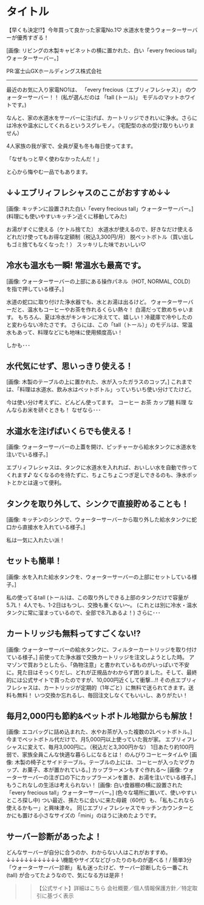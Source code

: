 # タイトル
【早くも決定!?】今年買って良かった家電No.1♡ 水道水を使うウォーターサーバーが優秀すぎる！

[画像: リビングの木製キャビネットの横に置かれた、白い「every frecious tall」ウォーターサーバー。]

PR:富士山GXホールディングス株式会社

---

最近のお気に入り家電NO1は、
「every frecious（エブリィフレシャス）」
のウォーターサーバー！！
(私が選んだのは 「tall (トール)」 モデルのマットホワイトです。)

なんと、家の水道水をサーバーに注げば、カートリッジできれいに浄水。さらには冷水や温水にしてくれるというスグレモノ。（宅配型の水の受け取りもいりません）

4人家族の我が家で、全員が夏も冬も毎日使ってます。

「なぜもっと早く使わなかったんだ！」

と心から悔やむ一品でもあります。

## ↓↓エブリィフレシャスのここがおすすめ↓↓

[画像: キッチンに設置された白い「every frecious tall」ウォーターサーバー。]
(料理にも使いやすいキッチン近くに移動してみた)

お湯がすぐに使える（ケトル捨てた）
水道水が使えるので、好きなだけ使える
どれだけ使ってもお得な定額制（税込3,300円/月）
脱ペットボトル（買い出しもゴミ捨てもなくなった！）
スッキリした味でおいしい♡

## 冷水も温水も一瞬! 常温水も最高です。
[画像: ウォーターサーバーの上部にある操作パネル（HOT, NORMAL, COLD）を指で押している様子。]

水道の蛇口に取り付けた浄水器でも、水とお湯は出るけど。
ウォーターサーバーだと、温水もコーヒーやお茶を作れるくらい熱々！
白湯だって飲めちゃいます。
もちろん、夏は冷水がキンキンに冷えてて、嬉しい！冷蔵庫で冷やしたのと変わらない冷たさです。
さらには、この「tall（トール）」のモデルは、常温水もあって、料理などにも地味に使用頻度高い！

しかも･･･

## 水代気にせず、思いっきり使える！
[画像: 木製のテーブルの上に置かれた、水が入ったガラスのコップ。]
これまでは、「料理は水道水、飲み水はペットボトル」っていちいち使い分けてたけど。

今は使い分け考えずに、どんどん使ってます。
コーヒー
お茶
カップ麺
料理
なんならお米を研ぐときも！
なぜなら･･･

## 水道水を注げばいくらでも使える！
[画像: ウォーターサーバーの上蓋を開け、ピッチャーから給水タンクに水道水を注いでいる様子。]

エブリィフレシャスは、タンクに水道水を入れれば、おいしい水を自動で作ってくれます♪
なくなるのを待たずに、ちょこちょこつぎ足しできるのも、浄水ポットとかとは違って便利。

## タンクを取り外して、シンクで直接貯めることも！
[画像: キッチンのシンクで、ウォーターサーバーから取り外した給水タンクに蛇口から直接水を入れている様子。]

私は一気に入れたい派！

## セットも簡単！
[画像: 水を入れた給水タンクを、ウォーターサーバーの上部にセットしている様子。]

私の使ってるtall (トール)は、この取り外しできる上部のタンクだけで容量が5.7L！
4人でも、1-2日はもつし、交換も重くない〜。
(これとは別に冷水・温水タンクに常に溜まっているので、全部で8.7Lあるよ！)
さらに･･･

## カートリッジも無料ってすごくない!?
[画像: ウォーターサーバーの給水タンクに、フィルターカートリッジを取り付けている様子。]
前使ってた浄水器で交換カートリッジを注文しようとした時。
アマゾンで買おうとしたら、「偽物注意」と書かれているものがいっぱいで不安に。見た目はそっくりだし、どれが正規品かわからず困りました。そして、最終的には公式サイトで買ったのですが、10,000円近くして衝撃…!!
その点エブリィフレシャスは、カートリッジが定期的（1年ごと）に無料で送られてきます。送料も無料！
いつ交換か忘れるし、毎回注文しなくてもいいし、ありがたい！

## 毎月2,000円も節約&ペットボトル地獄からも解放！
[画像: エコバッグに詰め込まれた、水やお茶が入った複数の2Lペットボトル。]
今までペットボトル代だけで、月5,000円以上使っていた我が家。
エブリィフレシャスに変えて、毎月3,000円に。（税込だと3,300円かな）
1日あたり約100円弱で、家族全員こんな快適な暮らしになるとは！
のんびりコーヒータイムや
[画像: 木製の椅子とサイドテーブル。テーブルの上には、コーヒーが入ったマグカップ、お菓子、本が置かれている。]
カップラーメンもすぐ作れる〜
[画像: ウォーターサーバーの注ぎ口の下にカップラーメンを置き、お湯を注いでいる様子。]
もうこれなしの生活は考えられない！
[画像: 白い食器棚の横に設置された「every frecious tall」ウォーターサーバー。]
(色々な場所に置いて、使いやすいところ探し中)
つい最近、孫たちに会いに来た母親（60代）も、「私もこれなら使えるかもー」と興味津々。
同じエブリィフレシャスでキッチンカウンターとかにも置ける小さなサイズの「mini」のほうに決めたようです。

## サーバー診断があったよ！
どんなサーバーが自分に合うのか、わからない人はこれがおすすめ。
↓↓↓↓↓↓↓↓↓↓↓↓
\機能やサイズなどぴったりのものが選べる！/
簡単3分「ウォーターサーバー診断」
私も迷ったけど、サーバー診断したら一番これ (tall) が合ってたようなので、気になる方は是非！
>> 【公式サイト】詳細はこちら
会社概要／個人情報保護方針／特定取引に基づく表示